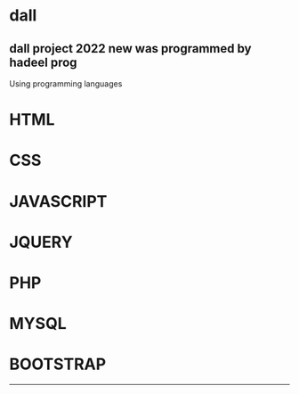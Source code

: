 # dall
 dall project 2022 new 
was programmed by hadeel prog
---------------------------------
Using programming languages 
# HTML
# CSS 
# JAVASCRIPT
# JQUERY
# PHP
# MYSQL 
# BOOTSTRAP

----------------------------------
